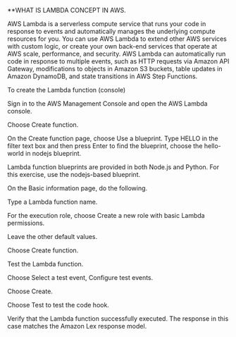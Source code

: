  **WHAT IS LAMBDA CONCEPT IN AWS.

 AWS Lambda is a serverless compute service that runs your code in response to events and automatically manages the underlying compute resources for you. You can use AWS Lambda to extend other AWS services with custom logic, or create your own back-end services that operate at AWS scale, performance, and security. AWS Lambda can automatically run code in response to multiple events, such as HTTP requests via Amazon API Gateway, modifications to objects in Amazon S3 buckets, table updates in Amazon DynamoDB, and state transitions in AWS Step Functions.


 To create the Lambda function (console)

Sign in to the AWS Management Console and open the AWS Lambda console.

Choose Create function.

On the Create function page, choose Use a blueprint. Type HELLO in the filter text box and then press Enter to find the blueprint, choose the hello-world in nodejs blueprint.

Lambda function blueprints are provided in both Node.js and Python. For this exercise, use the nodejs-based blueprint.

On the Basic information page, do the following.

Type a Lambda function name.

For the execution role, choose Create a new role with basic Lambda permissions.

Leave the other default values.

Choose Create function.

Test the Lambda function.

Choose Select a test event, Configure test events.

Choose Create.

Choose Test to test the code hook.

Verify that the Lambda function successfully executed. The response in this case matches the Amazon Lex response model.

